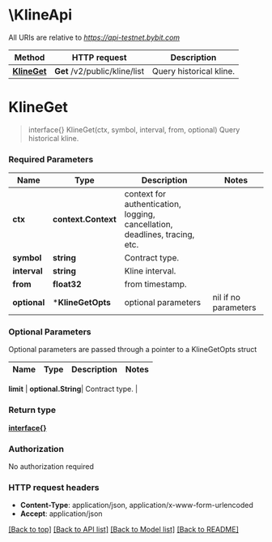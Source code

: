 # \KlineApi

All URIs are relative to *https://api-testnet.bybit.com*

Method | HTTP request | Description
------------- | ------------- | -------------
[**KlineGet**](KlineApi.md#KlineGet) | **Get** /v2/public/kline/list | Query historical kline.


# **KlineGet**
> interface{} KlineGet(ctx, symbol, interval, from, optional)
Query historical kline.

### Required Parameters

Name | Type | Description  | Notes
------------- | ------------- | ------------- | -------------
 **ctx** | **context.Context** | context for authentication, logging, cancellation, deadlines, tracing, etc.
  **symbol** | **string**| Contract type. | 
  **interval** | **string**| Kline interval. | 
  **from** | **float32**| from timestamp. | 
 **optional** | ***KlineGetOpts** | optional parameters | nil if no parameters

### Optional Parameters
Optional parameters are passed through a pointer to a KlineGetOpts struct

Name | Type | Description  | Notes
------------- | ------------- | ------------- | -------------



 **limit** | **optional.String**| Contract type. | 

### Return type

[**interface{}**](interface{}.md)

### Authorization

No authorization required

### HTTP request headers

 - **Content-Type**: application/json, application/x-www-form-urlencoded
 - **Accept**: application/json

[[Back to top]](#) [[Back to API list]](../README.md#documentation-for-api-endpoints) [[Back to Model list]](../README.md#documentation-for-models) [[Back to README]](../README.md)

